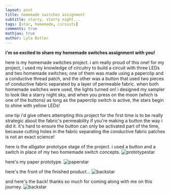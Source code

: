 ```yaml
---
layout: post
title: homemade switches assignment
subtitle: starry, starry night...
tags: [star, homemade, circuits]
comments: true
mathjax: true
author: Lyla Butler
---
```


**i'm so excited to share my homemade switches assignment with you!**

here is my homemade switches project. i am really proud of this one! for my project, i used my knowledge of circuitry to build a circuit with three LEDs and two homemade switches; one of them was made using a paperclip and a conductive thread patch, and the other was a button that used two pieces of conductive fabric separated by a layer of permeable fabric. when both homemade switches were used, the lights turned on! i designed my sampler to look like a starry night sky, and when you press on the moon (which is one of the buttons) as long as the paperclip switch is active, the stars begin to shine with yellow LEDs!

one tip i'd give others attempting this project for the first time is to be really strategic about the fabric's permeability if you're making a button the way i did it. it's hard to ensure the button can only be activated part of the time, because cutting holes in the fabric separating the conductive fabric patches is not an exact science!

here is the alligator prototype stage of the project. i used a button and a switch in place of my two homemade switch concepts.
![prototypestar](https://lylafbutler.github.io/assets/img/prototype2.jpg)

here's my paper prototype.
![paperstar](https://lylafbutler.github.io/assets/img/paperproto2.jpg)

here's the front of the finished product...
![backstar](https://lylafbutler.github.io/assets/img/starryfront.jpg)

and here's the back! thanks so much for coming along with me on this journey.
![backstar](https://lylafbutler.github.io/assets/img/starryback.jpg)

